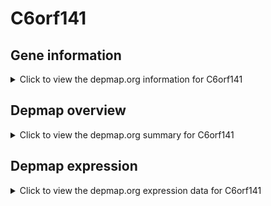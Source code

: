 <h1>C6orf141</h1>

<h2>Gene information</h2>
<details>
  <summary>Click to view the depmap.org information for C6orf141</summary>
  <iframe src="https://depmap.org/portal/gene/C6orf141?tab=about" style="border:none;width:100%;height:800px"></iframe>
</details>

<h2>Depmap overview</h2>
<details>
  <summary>Click to view the depmap.org summary for C6orf141</summary>
  <iframe src="https://depmap.org/portal/gene/C6orf141?tab=overview" style="border:none;width:100%;height:800px"></iframe>
</details>

<h2>Depmap expression</h2>
<details>
  <summary>Click to view the depmap.org expression data for C6orf141</summary>
  <iframe src="https://depmap.org/portal/gene/C6orf141?tab=characterization" style="border:none;width:100%;height:800px"></iframe>
</details>


<!--
<h2>Reactome Pathway diagram</h2>
<details>
  <summary>Click to view Reactome pathway for C6orf141</summary>
  PNAME
</details>
-->


